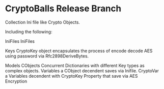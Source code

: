 # CryptoBalls Release Branch

Collection Ini file like Crypto Objects.

Including the following:

IniFiles
  IniFiles

Keys
  CryptoKey object encapsulates the process of encode decode AES using password via Rfc2898DeriveBytes.  

Models
  CObjects Concurrent Dictionaries with different Key types as complex objects.
  Variables a CObject decendent saves via Inifile.
  CryptoVar a Variables decendent with CryptoKey Property that save via AES Encryption
